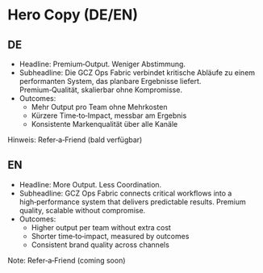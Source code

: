 # Hero Copy (DE/EN)

## DE

- Headline: Premium‑Output. Weniger Abstimmung.
- Subheadline: Die GCZ Ops Fabric verbindet kritische Abläufe zu einem performanten System, das planbare Ergebnisse liefert. Premium‑Qualität, skalierbar ohne Kompromisse.
- Outcomes:
  - Mehr Output pro Team ohne Mehrkosten
  - Kürzere Time‑to‑Impact, messbar am Ergebnis
  - Konsistente Markenqualität über alle Kanäle

Hinweis: Refer‑a‑Friend (bald verfügbar)

## EN

- Headline: More Output. Less Coordination.
- Subheadline: GCZ Ops Fabric connects critical workflows into a high‑performance system that delivers predictable results. Premium quality, scalable without compromise.
- Outcomes:
  - Higher output per team without extra cost
  - Shorter time‑to‑impact, measured by outcomes
  - Consistent brand quality across channels

Note: Refer‑a‑Friend (coming soon)